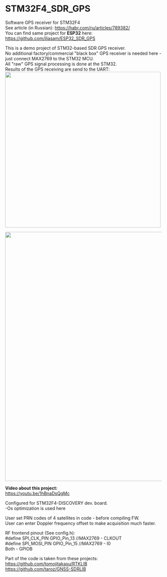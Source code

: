 # STM32F4_SDR_GPS

Software GPS receiver for STM32F4  
See article (in Russian): https://habr.com/ru/articles/789382/  
You can find same project for **ESP32** here: https://github.com/iliasam/ESP32_SDR_GPS  
  
This is a demo project of STM32-based SDR GPS receiver.  
No additional factory/commercial "black box" GPS receiver is needed here - just connect MAX2769 to the STM32 MCU.  
All "raw" GPS signal processing is done at the STM32.  
Results of the GPS receiving are send to the UART:   
<img src="https://github.com/iliasam/STM32F4_SDR_GPS/blob/develop/Images/photo_stm32a.jpg" width="500"> 
  
<img src="https://github.com/iliasam/STM32F4_SDR_GPS/blob/develop/Images/Structure_stm32.png" width="800">  
  
**Video about this project:**  
https://youtu.be/1hBnaDsQgMc  
  
Configured for STM32F4-DISCOVERY dev. board.  
-Os optimization is used here  

User set PRN codes of 4 satellites in code - before compiling FW.  
User can enter Doppler frequency offset to make acquisition much faster.  
  
RF frontend pinout (See config.h):  
#define SPI_CLK_PIN             GPIO_Pin_13 //MAX2769 - CLKOUT  
#define SPI_MOSI_PIN            GPIO_Pin_15 //MAX2769 - I0  
Both - GPIOB  

  
Part of the code is taken from these projects:  
https://github.com/tomojitakasu/RTKLIB  
https://github.com/taroz/GNSS-SDRLIB  